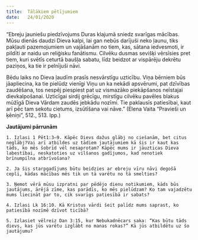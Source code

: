 ```yaml
---
title:  Tālākiem pētījumiem
date:   24/01/2020
---
```


“Ebreju jauniešu piedzīvojums Duras klajumā sniedz svarīgas mācības. Mūsu dienās daudzi Dieva kalpi, lai gan nebūs darījuši neko ļaunu, tiks pakļauti pazemojumiem un vajāšanām no tiem, kas, sātana iedvesmoti, ir pildīti ar naidu un reliģisku fanātismu. Cilvēku dusmas sevišķi vērsīsies pret tiem, kuri svētīs ceturtā baušļa sabatu, līdz beidzot ar vispārēju dekrētu paziņos, ka tie ir pelnījuši nāvi.

Bēdu laiks no Dieva ļaudīm prasīs nesvārstīgu uzticību. Viņa bērniem būs jāapliecina, ka tie pielūdz vienīgi Viņu un ka nekādi apsvērumi, pat dzīvības zaudēšana, tos nespēj piespiest pat uz vismazāko piekāpšanos neīstajai dievkalpošanai. Uzticīgai sirdij grēcīgu, mirstīgu cilvēku pavēles blakus mūžīgā Dieva Vārdam zaudēs jebkādu nozīmi. Tie paklausīs patiesībai, kaut arī pēc tam sekotu cietums, izsūtīšana vai nāve.” (Elena Vaita “Pravieši un ķēniņi”, 512., 513. Ipp.)

**Jautājumi pārrunām**

`1. Izlasi 1 Pēt1:3–9. Kāpēc Dievs dažus glābj no ciešanām, bet citus neglābj?Vai arī atbildes uz tādiem jautājumiem kā šis ir kaut kas tāds, ko mēs šobrīd vēl nesaprotam? Kāpēc mums ir jāuzticas Dieva labestībai, neskatoties uz vilšanos gadījumos, kad nenotiek brīnumpilna atbrīvošana?`

`2. Ja šis starpgadījums būtu beidzies ar ebreju vīru nāvi degošā ceplī, kādas mācības mēs tik un tā varētu no tā smelties?`

`3. Ņemot vērā mūsu izpratni par pēdējo dienu notikumiem, kāds būs jautājums, ārējā zīme, kas parādīs, ko mēs pielūdzam? Ko tam vajadzētu mums liecināt par to, cik svarīgs patiesībā ir sabats?`

`4. Izlasi Lk 16:10. Kā Kristus vārdi šeit palīdz mums saprast, ko patiesībā nozīmē dzīvot ticībā?`

`5. Izlasiet vēlreiz Dan 3:15, kur Nebukadnēcars saka: “Kas būtu tāds dievs, kas jūs varētu izglābt no manas rokas?” Kā jūs atbildētu uz šo jautājumu?`